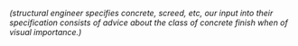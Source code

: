 _(structural engineer specifies concrete, screed, etc, our input into their specification consists of advice about the class of concrete finish when of visual importance.)_